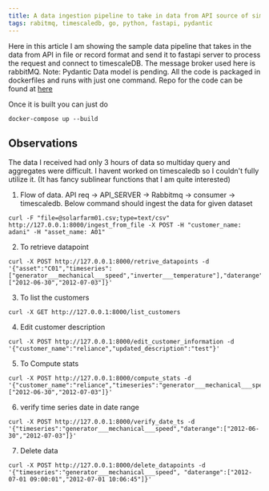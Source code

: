 ```yaml
---
title: A data ingestion pipeline to take in data from API source of simulated wind farm to timescaleDB
tags: rabitmq, timescaledb, go, python, fastapi, pydantic
---
```


Here in this article I am showing the sample data pipeline that takes in the data from API in file or record format and send it to fastapi server to process the request and connect to timescaleDB. The message broker used here is rabbitMQ. Note: Pydantic Data model is pending.
All the code is packaged in dockerfiles and runs with just one command. Repo for the code can be found at [here](https://github.com/daftengineer/data-ingestion)

Once it is built you can just do 
```
docker-compose up --build
```

## Observations

The data I received had only 3 hours of data so multiday query and aggregates were difficult. I havent worked on timescaledb so I couldn't fully utilize it. (It has fancy sublinear functions that I am quite interested)
1. Flow of data. API req -> API_SERVER -> Rabbitmq -> consumer -> timescaledb. Below command should ingest the data for given dataset
```
curl -F "file=@solarfarm01.csv;type=text/csv" http://127.0.0.1:8000/ingest_from_file -X POST -H "customer_name: adani" -H "asset_name: A01"
```

2. To retrieve datapoint
```
curl -X POST http://127.0.0.1:8000/retrive_datapoints -d '{"asset":"C01","timeseries":["generator___mechanical___speed","inverter___temperature"],"daterange":["2012-06-30","2012-07-03"]}'
```

3. To list the customers
```
curl -X GET http://127.0.0.1:8000/list_customers
```

4. Edit customer description
```
curl -X POST http://127.0.0.1:8000/edit_customer_information -d '{"customer_name":"reliance","updated_description":"test"}'
```

5. To Compute stats
```
curl -X POST http://127.0.0.1:8000/compute_stats -d '{"customer_name":"reliance","timeseries":"generator___mechanical___speed","daterange":["2012-06-30","2012-07-03"]}'
```

6. verify time series date in date range
```
curl -X POST http://127.0.0.1:8000/verify_date_ts -d '{"timeseries":"generator___mechanical___speed","daterange":["2012-06-30","2012-07-03"]}'
```

7. Delete data
```
curl -X POST http://127.0.0.1:8000/delete_datapoints -d '{"timeseries":"generator___mechanical___speed", "daterange":["2012-07-01 09:00:01","2012-07-01 10:06:45"]}'
```
